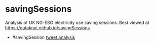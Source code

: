 # savingSessions

Analysis of UK NG-ESO electricity use saving sessions. Best viewed at https://dataknut.github.io/savingSessions

 * #savingSession [tweet analysis](savingSessions.html)
